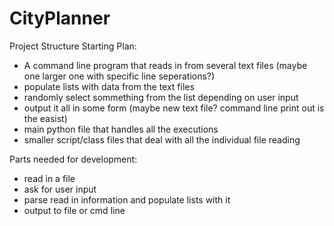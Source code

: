 # CityPlanner

Project Structure Starting Plan:

- A command line program that reads in from several text files (maybe one larger one with specific line seperations?)
- populate lists with data from the text files
- randomly select sommething from the list depending on user input
- output it all in some form (maybe new text file? command line print out is the easist)
- main python file that handles all the executions
- smaller script/class files that deal with all the individual file reading

Parts needed for development:
- read in a file
- ask for user input
- parse read in information and populate lists with it
- output to file or cmd line